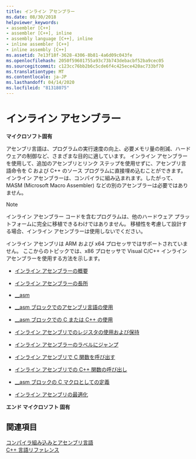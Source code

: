 ```yaml
---
title: インライン アセンブラー
ms.date: 08/30/2018
helpviewer_keywords:
- assembler [C++]
- assembler [C++], inline
- assembly language [C++], inline
- inline assembler [C++]
- inline assembly [C++]
ms.assetid: 7e13f18f-3628-4306-8b81-4a6d09c043fe
ms.openlocfilehash: 2050f59601755a93c73b743debacbf52ba9cec05
ms.sourcegitcommit: c123cc76bb2b6c5cde6f4c425ece420ac733bf70
ms.translationtype: MT
ms.contentlocale: ja-JP
ms.lasthandoff: 04/14/2020
ms.locfileid: "81318075"
---
```

# <a name="inline-assembler"></a>インライン アセンブラー

**マイクロソフト固有**

アセンブリ言語は、プログラムの実行速度の向上、必要メモリ量の削減、ハードウェアの制御など、さまざまな目的に適しています。 インライン アセンブラーを使用して、追加のアセンブリとリンク ステップを使用せずに、アセンブリ言語命令を C および C++ のソース プログラムに直接埋め込むことができます。 インライン アセンブラーは、コンパイラに組み込まれます。したがって、MASM (Microsoft Macro Assembler) などの別のアセンブラーは必要ではありません。

> [!NOTE]
> インライン アセンブラー コードを含むプログラムは、他のハードウェア プラットフォームに完全に移植できるわけではありません。 移植性を考慮して設計する場合、インライン アセンブラーは使用しないでください。

インライン アセンブリは ARM および x64 プロセッサではサポートされていません。  ここからのトピックでは、x86 プロセッサで Visual C/C++ インライン アセンブラーを使用する方法を示します。

- [インライン アセンブラーの概要](../../assembler/inline/inline-assembler-overview.md)

- [インライン アセンブラーの長所](../../assembler/inline/advantages-of-inline-assembly.md)

- [__asm](../../assembler/inline/asm.md)

- [__asm ブロックでのアセンブリ言語の使用](../../assembler/inline/using-assembly-language-in-asm-blocks.md)

- [__asm ブロックでの C または C++ の使用](../../assembler/inline/using-c-or-cpp-in-asm-blocks.md)

- [インライン アセンブリでのレジスタの使用および保持](../../assembler/inline/using-and-preserving-registers-in-inline-assembly.md)

- [インライン アセンブラーのラベルにジャンプ](../../assembler/inline/jumping-to-labels-in-inline-assembly.md)

- [インライン アセンブリで C 関数を呼び出す](../../assembler/inline/calling-c-functions-in-inline-assembly.md)

- [インライン アセンブリでの C++ 関数の呼び出し](../../assembler/inline/calling-cpp-functions-in-inline-assembly.md)

- [__asm ブロックの C マクロとしての定義](../../assembler/inline/defining-asm-blocks-as-c-macros.md)

- [インライン アセンブリの最適化](../../assembler/inline/optimizing-inline-assembly.md)

**エンド マイクロソフト 固有**

## <a name="see-also"></a>関連項目

[コンパイラ組み込みとアセンブリ言語](../../intrinsics/compiler-intrinsics-and-assembly-language.md)<br/>
[C++ 言語リファレンス](../../cpp/cpp-language-reference.md)<br/>
